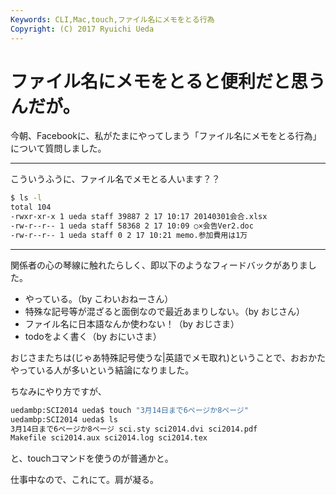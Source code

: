 ```yaml
---
Keywords: CLI,Mac,touch,ファイル名にメモをとる行為
Copyright: (C) 2017 Ryuichi Ueda
---
```


# <!--:ja--> ファイル名にメモをとると便利だと思うんだが。<!--:-->
<!--:ja-->今朝、Facebookに、私がたまにやってしまう「ファイル名にメモをとる行為」について質問しました。

<hr />
こういうふうに、ファイル名でメモとる人います？？

```bash
$ ls -l
total 104
-rwxr-xr-x 1 ueda staff 39887 2 17 10:17 20140301会合.xlsx
-rw-r--r-- 1 ueda staff 58368 2 17 10:09 ○×会告Ver2.doc
-rw-r--r-- 1 ueda staff 0 2 17 10:21 memo.参加費用は1万
```

<hr />

関係者の心の琴線に触れたらしく、即以下のようなフィードバックがありました。

<ul>
	<li>やっている。（by こわいおねーさん）</li>
	<li>特殊な記号等が混ざると面倒なので最近あまりしない。（by おじさん）</li>
 <li>ファイル名に日本語なんか使わない！（by おじさま）</li>
	<li>todoをよく書く（by おにいさま）</li>
</ul>

おじさまたちは(じゃあ特殊記号使うな|英語でメモ取れ)ということで、おおかたやっている人が多いという結論になりました。

ちなみにやり方ですが、

```bash
uedambp:SCI2014 ueda$ touch "3月14日まで6ページか8ページ"
uedambp:SCI2014 ueda$ ls
3月14日まで6ページか8ページ sci.sty sci2014.dvi sci2014.pdf
Makefile sci2014.aux sci2014.log sci2014.tex
```

と、touchコマンドを使うのが普通かと。


仕事中なので、これにて。肩が凝る。<!--:-->
